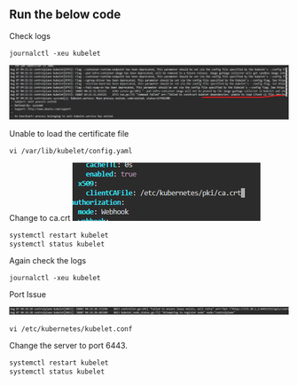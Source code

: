 ## Run the below code

Check logs
```
journalctl -xeu kubelet

```

![alt text](image.png)


Unable to load the certificate file

```
vi /var/lib/kubelet/config.yaml

```

Change to ca.crt
![alt text](image-1.png)


```
systemctl restart kubelet
systemctl status kubelet
```

Again check the logs
```
journalctl -xeu kubelet

```

Port Issue


![alt text](image-2.png)


```
vi /etc/kubernetes/kubelet.conf

```

Change the server to port 6443.

```
systemctl restart kubelet
systemctl status kubelet
```